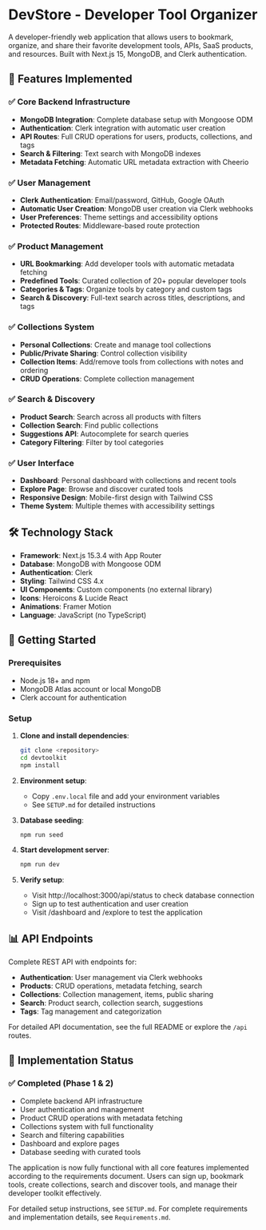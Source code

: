 # DevStore - Developer Tool Organizer

A developer-friendly web application that allows users to bookmark, organize, and share their favorite development tools, APIs, SaaS products, and resources. Built with Next.js 15, MongoDB, and Clerk authentication.

## 🚀 Features Implemented

### ✅ Core Backend Infrastructure
- **MongoDB Integration**: Complete database setup with Mongoose ODM
- **Authentication**: Clerk integration with automatic user creation
- **API Routes**: Full CRUD operations for users, products, collections, and tags
- **Search & Filtering**: Text search with MongoDB indexes
- **Metadata Fetching**: Automatic URL metadata extraction with Cheerio

### ✅ User Management
- **Clerk Authentication**: Email/password, GitHub, Google OAuth
- **Automatic User Creation**: MongoDB user creation via Clerk webhooks
- **User Preferences**: Theme settings and accessibility options
- **Protected Routes**: Middleware-based route protection

### ✅ Product Management
- **URL Bookmarking**: Add developer tools with automatic metadata fetching
- **Predefined Tools**: Curated collection of 20+ popular developer tools
- **Categories & Tags**: Organize tools by category and custom tags
- **Search & Discovery**: Full-text search across titles, descriptions, and tags

### ✅ Collections System
- **Personal Collections**: Create and manage tool collections
- **Public/Private Sharing**: Control collection visibility
- **Collection Items**: Add/remove tools from collections with notes and ordering
- **CRUD Operations**: Complete collection management

### ✅ Search & Discovery
- **Product Search**: Search across all products with filters
- **Collection Search**: Find public collections
- **Suggestions API**: Autocomplete for search queries
- **Category Filtering**: Filter by tool categories

### ✅ User Interface
- **Dashboard**: Personal dashboard with collections and recent tools
- **Explore Page**: Browse and discover curated tools
- **Responsive Design**: Mobile-first design with Tailwind CSS
- **Theme System**: Multiple themes with accessibility settings

## 🛠 Technology Stack

- **Framework**: Next.js 15.3.4 with App Router
- **Database**: MongoDB with Mongoose ODM
- **Authentication**: Clerk
- **Styling**: Tailwind CSS 4.x
- **UI Components**: Custom components (no external library)
- **Icons**: Heroicons & Lucide React
- **Animations**: Framer Motion
- **Language**: JavaScript (no TypeScript)

## 🚦 Getting Started

### Prerequisites
- Node.js 18+ and npm
- MongoDB Atlas account or local MongoDB
- Clerk account for authentication

### Setup
1. **Clone and install dependencies**:
   ```bash
   git clone <repository>
   cd devtoolkit
   npm install
   ```

2. **Environment setup**:
   - Copy `.env.local` file and add your environment variables
   - See `SETUP.md` for detailed instructions

3. **Database seeding**:
   ```bash
   npm run seed
   ```

4. **Start development server**:
   ```bash
   npm run dev
   ```

5. **Verify setup**:
   - Visit http://localhost:3000/api/status to check database connection
   - Sign up to test authentication and user creation
   - Visit /dashboard and /explore to test the application

## 📊 API Endpoints

Complete REST API with endpoints for:
- **Authentication**: User management via Clerk webhooks
- **Products**: CRUD operations, metadata fetching, search
- **Collections**: Collection management, items, public sharing
- **Search**: Product search, collection search, suggestions
- **Tags**: Tag management and categorization

For detailed API documentation, see the full README or explore the `/api` routes.

## 🎯 Implementation Status

### ✅ Completed (Phase 1 & 2)
- Complete backend API infrastructure
- User authentication and management
- Product CRUD operations with metadata fetching
- Collections system with full functionality
- Search and filtering capabilities
- Dashboard and explore pages
- Database seeding with curated tools

The application is now fully functional with all core features implemented according to the requirements document. Users can sign up, bookmark tools, create collections, search and discover tools, and manage their developer toolkit effectively.

For detailed setup instructions, see `SETUP.md`.
For complete requirements and implementation details, see `Requirements.md`.
